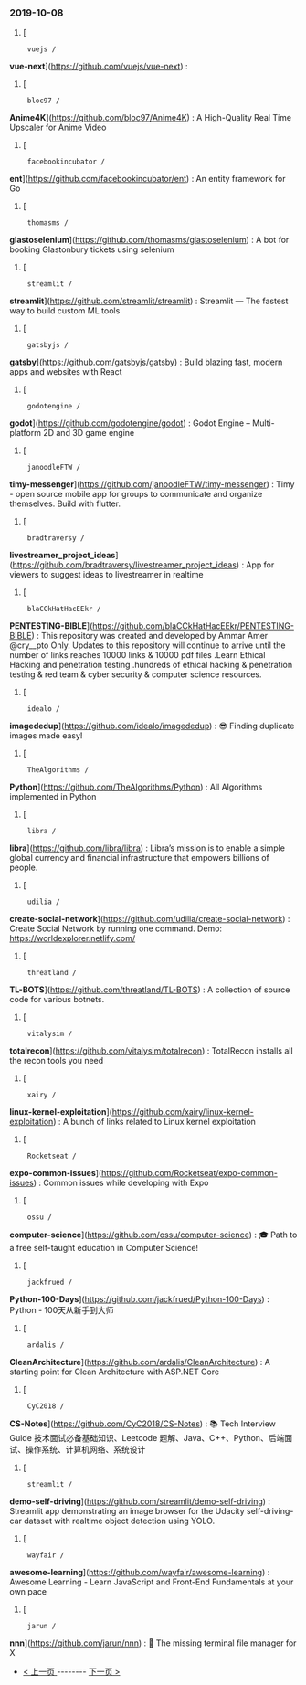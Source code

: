 ### 2019-10-08 
1. [
  

        vuejs /
**vue-next**](https://github.com/vuejs/vue-next) : 
1. [
  

        bloc97 /
**Anime4K**](https://github.com/bloc97/Anime4K) : A High-Quality Real Time Upscaler for Anime Video
1. [
  

        facebookincubator /
**ent**](https://github.com/facebookincubator/ent) : An entity framework for Go
1. [
  

        thomasms /
**glastoselenium**](https://github.com/thomasms/glastoselenium) : A bot for booking Glastonbury tickets using selenium
1. [
  

        streamlit /
**streamlit**](https://github.com/streamlit/streamlit) : Streamlit — The fastest way to build custom ML tools
1. [
  

        gatsbyjs /
**gatsby**](https://github.com/gatsbyjs/gatsby) : Build blazing fast, modern apps and websites with React
1. [
  

        godotengine /
**godot**](https://github.com/godotengine/godot) : Godot Engine – Multi-platform 2D and 3D game engine
1. [
  

        janoodleFTW /
**timy-messenger**](https://github.com/janoodleFTW/timy-messenger) : Timy - open source mobile app for groups to communicate and organize themselves. Build with flutter.
1. [
  

        bradtraversy /
**livestreamer_project_ideas**](https://github.com/bradtraversy/livestreamer_project_ideas) : App for viewers to suggest ideas to livestreamer in realtime
1. [
  

        blaCCkHatHacEEkr /
**PENTESTING-BIBLE**](https://github.com/blaCCkHatHacEEkr/PENTESTING-BIBLE) : This repository was created and developed by Ammar Amer @cry__pto Only. Updates to this repository will continue to arrive until the number of links reaches 10000 links & 10000 pdf files .Learn Ethical Hacking and penetration testing .hundreds of ethical hacking & penetration testing & red team & cyber security & computer science resources.
1. [
  

        idealo /
**imagededup**](https://github.com/idealo/imagededup) : 😎 Finding duplicate images made easy!
1. [
  

        TheAlgorithms /
**Python**](https://github.com/TheAlgorithms/Python) : All Algorithms implemented in Python
1. [
  

        libra /
**libra**](https://github.com/libra/libra) : Libra’s mission is to enable a simple global currency and financial infrastructure that empowers billions of people.
1. [
  

        udilia /
**create-social-network**](https://github.com/udilia/create-social-network) : Create Social Network by running one command. Demo: https://worldexplorer.netlify.com/
1. [
  

        threatland /
**TL-BOTS**](https://github.com/threatland/TL-BOTS) : A collection of source code for various botnets.
1. [
  

        vitalysim /
**totalrecon**](https://github.com/vitalysim/totalrecon) : TotalRecon installs all the recon tools you need
1. [
  

        xairy /
**linux-kernel-exploitation**](https://github.com/xairy/linux-kernel-exploitation) : A bunch of links related to Linux kernel exploitation
1. [
  

        Rocketseat /
**expo-common-issues**](https://github.com/Rocketseat/expo-common-issues) : Common issues while developing with Expo
1. [
  

        ossu /
**computer-science**](https://github.com/ossu/computer-science) : 🎓 Path to a free self-taught education in Computer Science!
1. [
  

        jackfrued /
**Python-100-Days**](https://github.com/jackfrued/Python-100-Days) : Python - 100天从新手到大师
1. [
  

        ardalis /
**CleanArchitecture**](https://github.com/ardalis/CleanArchitecture) : A starting point for Clean Architecture with ASP.NET Core
1. [
  

        CyC2018 /
**CS-Notes**](https://github.com/CyC2018/CS-Notes) : 📚 Tech Interview Guide 技术面试必备基础知识、Leetcode 题解、Java、C++、Python、后端面试、操作系统、计算机网络、系统设计
1. [
  

        streamlit /
**demo-self-driving**](https://github.com/streamlit/demo-self-driving) : Streamlit app demonstrating an image browser for the Udacity self-driving-car dataset with realtime object detection using YOLO.
1. [
  

        wayfair /
**awesome-learning**](https://github.com/wayfair/awesome-learning) : Awesome Learning - Learn JavaScript and Front-End Fundamentals at your own pace
1. [
  

        jarun /
**nnn**](https://github.com/jarun/nnn) : 🐬 The missing terminal file manager for X 

- [ < 上一页 ](https://github.com/able8/github-trending-daily-record/blob/master/2019-10-07.md) -------- [ 下一页 > ](https://github.com/able8/github-trending-daily-record/blob/master/2019-10-09.md)